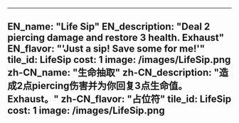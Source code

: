 ---

EN_name: "Life Sip"
EN_description: "Deal 2 piercing damage and restore 3 health. Exhaust"
EN_flavor: "'Just a sip! Save some for me!'"
tile_id: LifeSip
cost: 1
image: /images/LifeSip.png
zh-CN_name: "生命抽取"
zh-CN_description: "造成2点piercing伤害并为你回复3点生命值。Exhaust。"
zh-CN_flavor: "占位符"
tile_id: LifeSip
cost: 1
image: /images/LifeSip.png
---